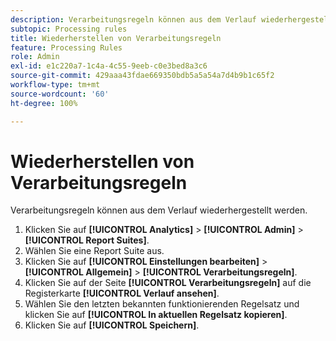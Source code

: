 ```yaml
---
description: Verarbeitungsregeln können aus dem Verlauf wiederhergestellt werden.
subtopic: Processing rules
title: Wiederherstellen von Verarbeitungsregeln
feature: Processing Rules
role: Admin
exl-id: e1c220a7-1c4a-4c55-9eeb-c0e3bed8a3c6
source-git-commit: 429aaa43fdae669350bdb5a5a54a7d4b9b1c65f2
workflow-type: tm+mt
source-wordcount: '60'
ht-degree: 100%

---
```


# Wiederherstellen von Verarbeitungsregeln

Verarbeitungsregeln können aus dem Verlauf wiederhergestellt werden.

1. Klicken Sie auf **[!UICONTROL Analytics]** > **[!UICONTROL Admin]** > **[!UICONTROL Report Suites]**.
1. Wählen Sie eine Report Suite aus.
1. Klicken Sie auf **[!UICONTROL Einstellungen bearbeiten]** > **[!UICONTROL Allgemein]** > **[!UICONTROL Verarbeitungsregeln]**.
1. Klicken Sie auf der Seite **[!UICONTROL Verarbeitungsregeln]** auf die Registerkarte **[!UICONTROL Verlauf ansehen]**.
1. Wählen Sie den letzten bekannten funktionierenden Regelsatz und klicken Sie auf **[!UICONTROL In aktuellen Regelsatz kopieren]**.
1. Klicken Sie auf **[!UICONTROL Speichern]**.
